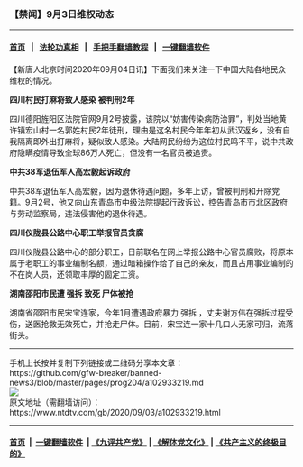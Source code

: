 ### 【禁闻】9月3日维权动态
------------------------

#### [首页](https://github.com/gfw-breaker/banned-news3/blob/master/README.md) &nbsp;&nbsp;|&nbsp;&nbsp; [法轮功真相](https://github.com/begood0513/basic/blob/master/README.md)  &nbsp;&nbsp;|&nbsp;&nbsp; [手把手翻墙教程](https://github.com/gfw-breaker/guides/wiki)  &nbsp;&nbsp;|&nbsp;&nbsp; [一键翻墙软件](https://github.com/gfw-breaker/nogfw/blob/master/README.md)  



<div><div class="post_content" itemprop="articleBody">
 <p>
  【新唐人北京时间2020年09月04日讯】下面我们来关注一下中国大陆各地民众维权的情况。
 </p>
 <p>
  <strong>
   四川村民打麻将致人感染 被判刑2年
  </strong>
 </p>
 <p>
  四川德阳旌阳区法院官网9月2号披露，该院以“妨害传染病防治罪”，判处当地黄许镇宏山村一名郭姓村民2年徒刑，理由是这名村民今年年初从武汉返乡，没有自我隔离即外出打麻将，疑似致人感染。大陆网民纷纷为这位村民鸣不平，说中共政府隐瞒疫情导致全球86万人死亡，但没有一名官员被追责。
 </p>
 <p>
  <strong>
   中共38军退伍军人高宏毅起诉政府
  </strong>
 </p>
 <p>
  中共38军退伍军人高宏毅，因为退休待遇问题，多年上访，曾被判刑和开除党籍。9月2号，他又向山东青岛市中级法院提起行政诉讼，控告青岛市市北区政府与劳动监察局，违法侵害他的退休待遇。
 </p>
 <p>
  <strong>
   四川仪陇县公路中心职工举报官员贪腐
  </strong>
 </p>
 <p>
  四川仪陇县公路中心的部分职工，日前联名在网上举报公路中心官员腐败，将原本属于老职工的事业编制名额，通过暗箱操作给了自己的亲友，而且占用事业编制的不在岗人员，还领取丰厚的固定工资。
 </p>
 <p>
  <strong>
   湖南邵阳市民遭
   <ok href="https://www.ntdtv.com/gb/强拆.htm">
    强拆
   </ok>
   致死 尸体被抢
  </strong>
 </p>
 <p>
  湖南省邵阳市民宋宝连家，今年1月遭遇政府暴力
  <ok href="https://www.ntdtv.com/gb/强拆.htm">
   强拆
  </ok>
  ，丈夫谢方伟在强拆过程受伤，送医抢救无效死亡，并抢走尸体。目前，宋宝连一家十几口人无家可归，流落街头。
 </p>
 <div class="single_ad">
 </div>
</div>
</div>
<hr/>
手机上长按并复制下列链接或二维码分享本文章：<br/>
https://github.com/gfw-breaker/banned-news3/blob/master/pages/prog204/a102933219.md <br/>
<a href='https://github.com/gfw-breaker/banned-news3/blob/master/pages/prog204/a102933219.md'><img src='https://github.com/gfw-breaker/banned-news3/blob/master/pages/prog204/a102933219.md.png'/></a> <br/>
原文地址（需翻墙访问）：https://www.ntdtv.com/gb/2020/09/03/a102933219.html


------------------------
#### [首页](https://github.com/gfw-breaker/banned-news3/blob/master/README.md) &nbsp;|&nbsp; [一键翻墙软件](https://github.com/gfw-breaker/nogfw/blob/master/README.md) &nbsp;| [《九评共产党》](https://github.com/gfw-breaker/9ping.md/blob/master/README.md#九评之一评共产党是什么) | [《解体党文化》](https://github.com/gfw-breaker/jtdwh.md/blob/master/README.md) | [《共产主义的终极目的》](https://github.com/gfw-breaker/gczydzjmd.md/blob/master/README.md)


<img src='http://gfw-breaker.win/banned-news3/pages/prog204/a102933219.md' width='0px' height='0px'/>